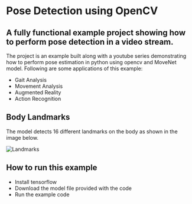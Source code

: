 # Pose Detection using OpenCV

## A fully functional example project showing how to perform pose detection in a video stream.

The project is an example built along with a youtube series demonstrating how to perform pose estimation in python using opencv and MoveNet model. Following are some applications of this example:
* Gait Analysis
* Movement Analysis
* Augmented Reality
* Action Recognition

## Body Landmarks
The model detects 16 different landmarks on the body as shown in the image below.

![Landmarks](https://photos.google.com/photo/AF1QipNVCbQkicZBTDqVDDgIVhsVZk-_wAON135IC-pq "Landmarks")

## How to run this example

* Install tensorflow
* Download the model file provided with the code
* Run the example code
